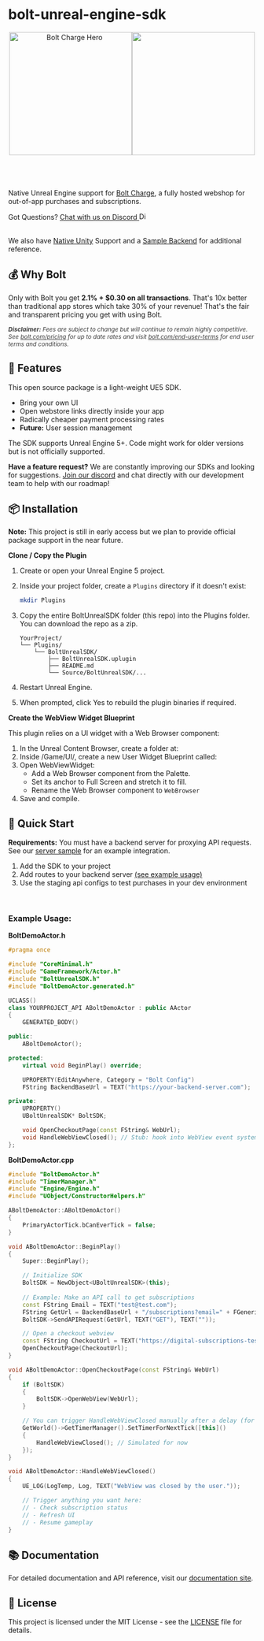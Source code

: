 # bolt-unreal-engine-sdk

<div align="center" style="display:flex;justify-content:center;margin-bottom:20px">
  <img src="https://res.cloudinary.com/dugcmkito/image/upload/v1744983998/bolt_accounts_2x_6c96bccd82.png" alt="Bolt Charge Hero" height="250px">

  <img src="https://cdn2.unrealengine.com/ue-logotype-2023-vertical-white-1686x2048-bbfded26daa7.png" height="250px" />
</div>

<br>
<br>

Native Unreal Engine support for [Bolt Charge](https://www.bolt.com/charge), a fully hosted webshop for out-of-app purchases and subscriptions.

<div class="discord-link">
    Got Questions?
    <a href="https://discord.gg/BSUp9qjtnc" target="_blank" class="discord-link-anchor">
      <span class="discord-text mr-2">Chat with us on Discord</span>
      <span class="discord-icon-wrapper">
        <img src="https://help.bolt.com/images/brand/Discord-Symbol-White.svg" alt="Discord" class="discord-icon" width="15px">
      </span>
    </a>
  </div>


<br>

We also have [Native Unity](https://github.com/davidminin/bolt-unity-sdk) Support and a [Sample Backend](https://github.com/davidminin/bolt-gameserver-sample) for additional reference.

## 💰 Why Bolt

Only with Bolt you get **2.1% + $0.30 on all transactions**. That's 10x better than traditional app stores which take 30% of your revenue! That's the fair and transparent pricing you get with using Bolt.

<p style="font-size:12px;font-style:italic;opacity:85%">
<strong>Disclaimer:</strong> Fees are subject to change but will continue to remain highly competitive. See <a href="https://www.bolt.com/pricing">bolt.com/pricing</a> for up to date rates and visit  <a href="https://www.bolt.com/end-user-terms">bolt.com/end-user-terms</a> for end user terms and conditions.
</p>

## 🚀 Features

This open source package is a light-weight UE5 SDK.
- Bring your own UI
- Open webstore links directly inside your app
- Radically cheaper payment processing rates
- **Future:** User session management

The SDK supports Unreal Engine 5+. Code might work for older versions but is not officially supported.

**Have a feature request?** We are constantly improving our SDKs and looking for suggestions. [Join our discord](https://discord.gg/BSUp9qjtnc) and chat directly with our development team to help with our roadmap!

## 📦 Installation

**Note:** This project is still in early access but we plan to provide official package support in the near future.

**Clone / Copy the Plugin**

1. Create or open your Unreal Engine 5 project.
2. Inside your project folder, create a `Plugins` directory if it doesn't exist:

   ```bash
   mkdir Plugins
   ```
3. Copy the entire BoltUnrealSDK folder (this repo) into the Plugins folder. You can download the repo as a zip.

    ```
    YourProject/
    └── Plugins/
        └── BoltUnrealSDK/
            ├── BoltUnrealSDK.uplugin
            ├── README.md
            └── Source/BoltUnrealSDK/...
    ```
4. Restart Unreal Engine.
5. When prompted, click Yes to rebuild the plugin binaries if required.

**Create the WebView Widget Blueprint**

This plugin relies on a UI widget with a Web Browser component:

1. In the Unreal Content Browser, create a folder at:
2. Inside /Game/UI/, create a new User Widget Blueprint called:
3. Open WebViewWidget:
    - Add a Web Browser component from the Palette.
    - Set its anchor to Full Screen and stretch it to fill.
    - Rename the Web Browser component to `WebBrowser`
4. Save and compile.


## 🔧 Quick Start

**Requirements:** You must have a backend server for proxying API requests. See our [server sample](https://github.com/davidminin/bolt-gameserver-sample) for an example integration.

1. Add the SDK to your project
2. Add routes to your backend server [(see example usage)](https://github.com/davidminin/bolt-gameserver-sample/blob/main/example-usage.ts)
3. Use the staging api configs to test purchases in your dev environment

<br>

### Example Usage:
**BoltDemoActor.h**
```c++
#pragma once

#include "CoreMinimal.h"
#include "GameFramework/Actor.h"
#include "BoltUnrealSDK.h"
#include "BoltDemoActor.generated.h"

UCLASS()
class YOURPROJECT_API ABoltDemoActor : public AActor
{
    GENERATED_BODY()

public:
    ABoltDemoActor();

protected:
    virtual void BeginPlay() override;

    UPROPERTY(EditAnywhere, Category = "Bolt Config")
    FString BackendBaseUrl = TEXT("https://your-backend-server.com");

private:
    UPROPERTY()
    UBoltUnrealSDK* BoltSDK;

    void OpenCheckoutPage(const FString& WebUrl);
    void HandleWebViewClosed(); // Stub: hook into WebView event system later
};
```

**BoltDemoActor.cpp**
```c++
#include "BoltDemoActor.h"
#include "TimerManager.h"
#include "Engine/Engine.h"
#include "UObject/ConstructorHelpers.h"

ABoltDemoActor::ABoltDemoActor()
{
    PrimaryActorTick.bCanEverTick = false;
}

void ABoltDemoActor::BeginPlay()
{
    Super::BeginPlay();

    // Initialize SDK
    BoltSDK = NewObject<UBoltUnrealSDK>(this);
    
    // Example: Make an API call to get subscriptions
    const FString Email = TEXT("test@test.com");
    FString GetUrl = BackendBaseUrl + "/subscriptions?email=" + FGenericPlatformHttp::UrlEncode(Email);
    BoltSDK->SendAPIRequest(GetUrl, TEXT("GET"), TEXT(""));

    // Open a checkout webview
    const FString CheckoutUrl = TEXT("https://digital-subscriptions-test-14-04.c-staging.bolt.com/c?u=SRZKjocdzkUmJfS2J7JNCQ&publishable_key=BQ9PKQksUGtj.Q9LwVLfV3WF4.32122926f7b9651a416a5099dc92dc2b4c87c8b922c114229f83b345d65f4695");
    OpenCheckoutPage(CheckoutUrl);
}

void ABoltDemoActor::OpenCheckoutPage(const FString& WebUrl)
{
    if (BoltSDK)
    {
        BoltSDK->OpenWebView(WebUrl);
    }

    // You can trigger HandleWebViewClosed manually after a delay (for demo/testing):
    GetWorld()->GetTimerManager().SetTimerForNextTick([this]()
    {
        HandleWebViewClosed(); // Simulated for now
    });
}

void ABoltDemoActor::HandleWebViewClosed()
{
    UE_LOG(LogTemp, Log, TEXT("WebView was closed by the user."));

    // Trigger anything you want here:
    // - Check subscription status
    // - Refresh UI
    // - Resume gameplay
}

```

## 📚 Documentation

For detailed documentation and API reference, visit our [documentation site](https://docs.bolt.com).


## 📄 License

This project is licensed under the MIT License - see the [LICENSE](LICENSE) file for details.
